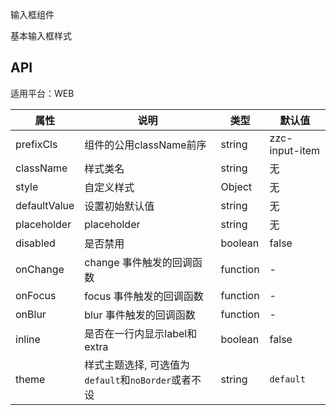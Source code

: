 输入框组件

基本输入框样式

## API

适用平台：WEB

属性 | 说明 | 类型 | 默认值
|----|-----|------|------|
| prefixCls | 组件的公用className前序 | string  | zzc-input-item |
| className  |  样式类名 | string | 无 |
| style    | 自定义样式 |   Object  | 无 |
| defaultValue  |  设置初始默认值 | string | 无 |
| placeholder  |  placeholder | string | 无 |
| disabled  |  是否禁用 | boolean | false |
| onChange  |  change 事件触发的回调函数 | function | - |
| onFocus |  focus 事件触发的回调函数 | function | - |
| onBlur  |  blur 事件触发的回调函数 | function | - |
| inline  |  是否在一行内显示label和extra | boolean | false |
| theme  |  样式主题选择, 可选值为`default`和`noBorder`或者不设 | string | `default` |


